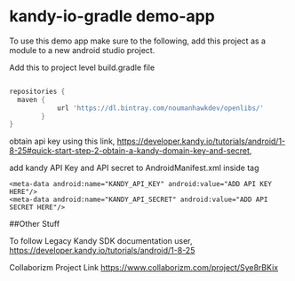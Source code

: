 # kandy-io-gradle demo-app

To use this demo app make sure to the following, add this project as a module to a new android studio project.

Add this to project level build.gradle file

```gradle

repositories {
  maven {
            url 'https://dl.bintray.com/noumanhawkdev/openlibs/'
        }
}
```

obtain api key using this link, https://developer.kandy.io/tutorials/android/1-8-25#quick-start-step-2-obtain-a-kandy-domain-key-and-secret, 

add kandy API Key and API secret to AndroidManifest.xml inside <application> tag
```
<meta-data android:name="KANDY_API_KEY" android:value="ADD API KEY HERE"/>
<meta-data android:name="KANDY_API_SECRET" android:value="ADD API SECRET HERE"/>
```

##Other Stuff

To follow Legacy Kandy SDK documentation user, https://developer.kandy.io/tutorials/android/1-8-25


 Collaborizm Project Link
https://www.collaborizm.com/project/Sye8rBKix 
